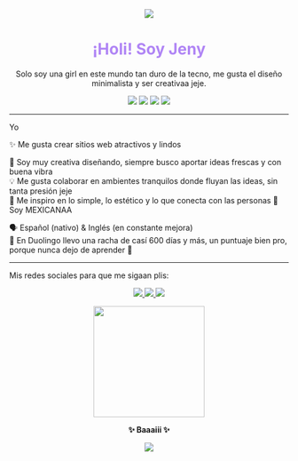 <div align="center">
  <img src="https://capsule-render.vercel.app/api?type=waving&color=dda0dd&height=100&section=header"/>
</div>

<h1 align="center" style="color:#b085f5">
  ¡Holi! Soy Jeny
</h1>

<p align="center">
  Solo soy una girl en este mundo tan duro de la tecno, me gusta el diseño minimalista y ser creativaa jeje.  
</p>

<p align="center">
  <img src="https://img.shields.io/badge/Frontend-%23dda0dd?style=flat&logo=html5&logoColor=white"/>
  <img src="https://img.shields.io/badge/CSS3-%23e6ccf2?style=flat&logo=css3&logoColor=white"/>
  <img src="https://img.shields.io/badge/JavaScript-%23d8bfd8?style=flat&logo=javascript&logoColor=white"/>
  <img src="https://img.shields.io/badge/Creatividad-%23ba55d3?style=flat&logo=sparkles&logoColor=white"/>
</p>

---
Yo

✨ Me gusta crear sitios web atractivos y lindos

🎨 Soy muy creativa diseñando, siempre busco aportar ideas frescas y con buena vibra  
💡 Me gusta colaborar en ambientes tranquilos donde fluyan las ideas, sin tanta presión jeje  
🌈 Me inspiro en lo simple, lo estético y lo que conecta con las personas 
🌮 Soy MEXICANAA


🗣️ Español (nativo) & Inglés (en constante mejora)  
🦉 En Duolingo llevo una racha de casí 600 días y más, un puntuaje bien pro, porque nunca dejo de aprender 💪 


---
Mis redes sociales para que me sigaan plis:

<p align="center">
  <a href="https://www.instagram.com/jenmoonf" target="_blank">
    <img src="https://img.shields.io/badge/Instagram-%23d291bc?style=for-the-badge&logo=instagram&logoColor=white" />
  </a>
  <a href="https://www.tiktok.com/@jeenmonf" target="_blank">
    <img src="https://img.shields.io/badge/TikTok-%23dda0dd?style=for-the-badge&logo=tiktok&logoColor=white" />
  </a>
  <a href="https://www.linkedin.com/in/jenyfer-mm-6912662b9" target="_blank">
    <img src="https://img.shields.io/badge/LinkedIn-%23b085f5?style=for-the-badge&logo=linkedin&logoColor=white" />
  </a>
</p>


<p align="center">
  <img src="https://preview.redd.it/que-har%C3%ADan-si-les-llegar%C3%A1-este-mensaje-v0-z3aofu7sqd7f1.png?auto=webp&s=80666f3424e0ba1f3ffc8b32b3aa75f9e9e99596" width="200"/>
</p>

<p align="center">
  <strong>✨ Baaaiii ✨</strong>  
</p>

<div align="center">
  <img src="https://capsule-render.vercel.app/api?type=waving&color=dda0dd&height=100&section=footer"/>
</div>


